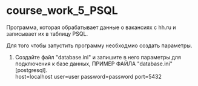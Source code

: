 # course_work_5_PSQL
Программа, которая обрабатывает данные о вакансиях с hh.ru и записывает их в таблицу PSQL.

Для того чтобы запустить программу необходмио создать параметры.

1. Создайте файл "database.ini" и запишите в него параметры для подключения к базе данных,
   ПРИМЕР ФАЙЛА "database.ini"
    [postgresql].<br>
    host=localhost
    user=user
    password=password
    port=5432



